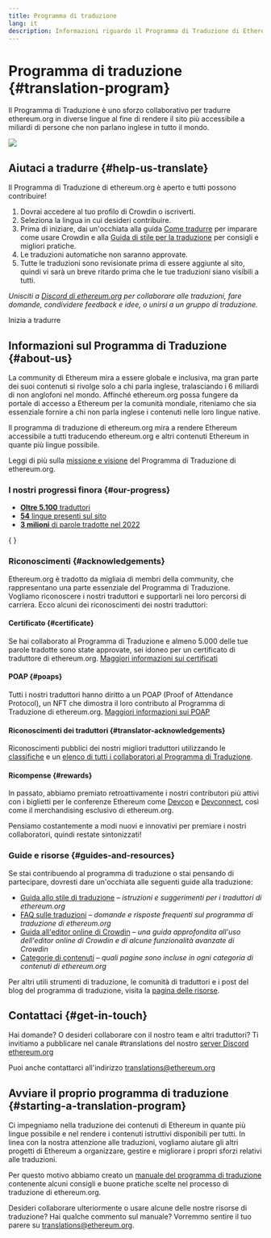 ```yaml
---
title: Programma di traduzione
lang: it
description: Informazioni riguardo il Programma di Traduzione di Ethereum
---
```


# Programma di traduzione \{#translation-program}

Il Programma di Traduzione è uno sforzo collaborativo per tradurre ethereum.org in diverse lingue al fine di rendere il sito più accessibile a miliardi di persone che non parlano inglese in tutto il mondo.

![](./enterprise-eth.png)

## Aiutaci a tradurre \{#help-us-translate}

Il Programma di Traduzione di ethereum.org è aperto e tutti possono contribuire!

1. Dovrai accedere al tuo profilo di Crowdin o iscriverti.
2. Seleziona la lingua in cui desideri contribuire.
3. Prima di iniziare, dai un'occhiata alla guida [Come tradurre](/contributing/translation-program/how-to-translate/) per imparare come usare Crowdin e alla [Guida di stile per la traduzione](/contributing/translation-program/translators-guide/) per consigli e migliori pratiche.
4. Le traduzioni automatiche non saranno approvate.
5. Tutte le traduzioni sono revisionate prima di essere aggiunte al sito, quindi vi sarà un breve ritardo prima che le tue traduzioni siano visibili a tutti.

_Unisciti a [Discord di ethereum.org](/discord/) per collaborare alle traduzioni, fare domande, condividere feedback e idee, o unirsi a un gruppo di traduzione._

<ButtonLink to="https://crowdin.com/project/ethereum-org/">
  Inizia a tradurre
</ButtonLink>

## Informazioni sul Programma di Traduzione \{#about-us}

La community di Ethereum mira a essere globale e inclusiva, ma gran parte dei suoi contenuti si rivolge solo a chi parla inglese, tralasciando i 6 miliardi di non anglofoni nel mondo. Affinché ethereum.org possa fungere da portale di accesso a Ethereum per la comunità mondiale, riteniamo che sia essenziale fornire a chi non parla inglese i contenuti nelle loro lingue native.

Il programma di traduzione di ethereum.org mira a rendere Ethereum accessibile a tutti traducendo ethereum.org e altri contenuti Ethereum in quante più lingue possibile.

Leggi di più sulla [missione e visione](/contributing/translation-program/mission-and-vision) del Programma di Traduzione di ethereum.org.

### I nostri progressi finora \{#our-progress}

- [**Oltre 5.100** traduttori](/contributing/translation-program/contributors/)
- [**54** lingue presenti sul sito](/languages/)
- [**3 milioni** di parole tradotte nel 2022](/contributing/translation-program/acknowledgements/)

{
	<TranslationChartImage />
}

### Riconoscimenti \{#acknowledgements}

Ethereum.org è tradotto da migliaia di membri della community, che rappresentano una parte essenziale del Programma di Traduzione. Vogliamo riconoscere i nostri traduttori e supportarli nei loro percorsi di carriera. Ecco alcuni dei riconoscimenti dei nostri traduttori:

#### Certificato \{#certificate}

Se hai collaborato al Programma di Traduzione e almeno 5.000 delle tue parole tradotte sono state approvate, sei idoneo per un certificato di traduttore di ethereum.org. [Maggiori informazioni sui certificati](/contributing/translation-program/acknowledgements/#certificate)

#### POAP \{#poaps}

Tutti i nostri traduttori hanno diritto a un POAP (Proof of Attendance Protocol), un NFT che dimostra il loro contributo al Programma di Traduzione di ethereum.org. [Maggiori informazioni sui POAP](/contributing/translation-program/acknowledgements/#poap)

#### Riconoscimenti dei traduttori \{#translator-acknowledgements}

Riconoscimenti pubblici dei nostri migliori traduttori utilizzando le [classifiche](/contributing/translation-program/acknowledgements/) e un [elenco di tutti i collaboratori al Programma di Traduzione](/contributing/translation-program/contributors/).

#### Ricompense \{#rewards}

In passato, abbiamo premiato retroattivamente i nostri contributori più attivi con i biglietti per le conferenze Ethereum come [Devcon](https://devcon.org/en/) e [Devconnect](https://devconnect.org/), così come il merchandising esclusivo di ethereum.org.

Pensiamo costantemente a modi nuovi e innovativi per premiare i nostri collaboratori, quindi restate sintonizzati!

### Guide e risorse \{#guides-and-resources}

Se stai contribuendo al programma di traduzione o stai pensando di partecipare, dovresti dare un'occhiata alle seguenti guide alla traduzione:

- [Guida allo stile di traduzione](/contributing/translation-program/translators-guide/) _– istruzioni e suggerimenti per i traduttori di ethereum.org_
- [FAQ sulle traduzioni](/contributing/translation-program/faq/) _– domande e risposte frequenti sul programma di traduzione di ethereum.org_
- [Guida all'editor online di Crowdin](https://support.crowdin.com/online-editor/) _– una guida approfondita all'uso dell'editor online di Crowdin e di alcune funzionalità avanzate di Crowdin_
- [Categorie di contenuti](/contributing/translation-program/content-buckets/) _– quali pagine sono incluse in ogni categoria di contenuti di ethereum.org_

Per altri utili strumenti di traduzione, le comunità di traduttori e i post del blog del programma di traduzione, visita la [pagina delle risorse](/contributing/translation-program/resources/).

## Contattaci \{#get-in-touch}

Hai domande? O desideri collaborare con il nostro team e altri traduttori? Ti invitiamo a pubblicare nel canale #translations del nostro [server Discord ethereum.org](https://discord.gg/ethereum-org)

Puoi anche contattarci all'indirizzo translations@ethereum.org

## Avviare il proprio programma di traduzione \{#starting-a-translation-program}

Ci impegniamo nella traduzione dei contenuti di Ethereum in quante più lingue possibile e nel rendere i contenuti istruttivi disponibili per tutti. In linea con la nostra attenzione alle traduzioni, vogliamo aiutare gli altri progetti di Ethereum a organizzare, gestire e migliorare i propri sforzi relativi alle traduzioni.

Per questo motivo abbiamo creato un [manuale del programma di traduzione](/contributing/translation-program/playbook/) contenente alcuni consigli e buone pratiche scelte nel processo di traduzione di ethereum.org.

Desideri collaborare ulteriormente o usare alcune delle nostre risorse di traduzione? Hai qualche commento sul manuale? Vorremmo sentire il tuo parere su translations@ethereum.org.
